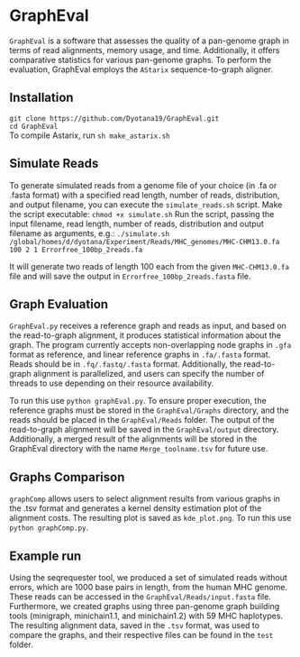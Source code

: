 # GraphEval 

`GraphEval` is a software that assesses the quality of a pan-genome graph in terms of read alignments, memory usage, and time. Additionally, it offers comparative statistics for various pan-genome graphs. To perform the evaluation, GraphEval employs the `AStarix` sequence-to-graph aligner.


## Installation 

`git clone https://github.com/Dyotana19/GraphEval.git`\
`cd GraphEval`\
To compile Astarix, run `sh make_astarix.sh`

## Simulate Reads

To generate simulated reads from a genome file of your choice (in .fa or .fasta format) with a specified read length, number of reads, distribution, and output filename, you can execute the `simulate_reads.sh` script.
Make the script executable:
`chmod +x simulate.sh`
Run the script, passing the input filename, read length, number of reads, distribution and output filename as arguments, e.g.:
`./simulate.sh /global/homes/d/dyotana/Experiment/Reads/MHC_genomes/MHC-CHM13.0.fa 100 2 1 Errorfree_100bp_2reads.fa`

It will generate two reads of length 100 each from the given `MHC-CHM13.0.fa` file and will save the output in `Errorfree_100bp_2reads.fasta` file.

## Graph Evaluation 

`GraphEval.py` receives a reference graph and reads as input, and based on the read-to-graph alignment, it produces statistical information about the graph. The program currently accepts non-overlapping node graphs in `.gfa` format as reference, and linear reference graphs in `.fa/.fasta` format. Reads should be in `.fq/.fastq/.fasta` format. Additionally, the read-to-graph alignment is parallelized, and users can specify the number of threads to use depending on their resource availability.

To run this use `python graphEval.py`.
To ensure proper execution, the reference graphs must be stored in the `GraphEval/Graphs` directory, and the reads should be placed in the `GraphEval/Reads` folder. The output of the read-to-graph alignment will be saved in the `GraphEval/output` directory. Additionally, a merged result of the alignments will be stored in the GraphEval directory with the name `Merge_toolname.tsv` for future use.

## Graphs Comparison

`graphComp` allows users to select alignment results from various graphs in the .tsv format and generates a kernel density estimation plot of the alignment costs. The resulting plot is saved as `kde_plot.png`.
To run this use `python graphComp.py`.

## Example run 

Using the seqrequester tool, we produced a set of simulated reads without errors, which are 1000 base pairs in length, from the human MHC genome. These reads can be accessed in the `GraphEval/Reads/input.fasta` file. Furthermore, we created graphs using three pan-genome graph building tools (minigraph, minichain1.1, and minichain1.2) with 59 MHC haplotypes. The resulting alignment data, saved in the `.tsv` format, was used to compare the graphs, and their respective files can be found in the `test` folder.


